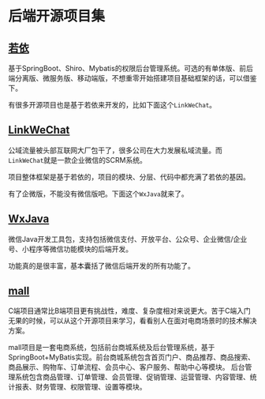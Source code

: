 # 后端开源项目集

## [若依](http://doc.ruoyi.vip/)
基于SpringBoot、Shiro、Mybatis的权限后台管理系统。可选的有单体版、前后端分离版、微服务版、移动端版，不想重零开始搭建项目基础框架的话，可以借鉴下。

有很多开源项目也是基于若依来开发的，比如下面这个`LinkWeChat`。

## [LinkWeChat](https://gitee.com/LinkWeChat/link-wechat)
公域流量被头部互联网大厂包干了，很多公司在大力发展私域流量。而`LinkWeChat`就是一款企业微信的SCRM系统。

项目整体框架是基于若依的，项目的模块、分层、代码中都充满了若依的基因。

有了企微版，不能没有微信版吧。下面这个`WxJava`就来了。

## [WxJava](https://gitee.com/binary/weixin-java-tools)
微信Java开发工具包，支持包括微信支付、开放平台、公众号、企业微信/企业号、小程序等微信功能模块的后端开发。

功能真的是很丰富，基本囊括了微信后端开发的所有功能了。

## [mall](https://github.com/macrozheng/mall)
C端项目通常比B端项目更有挑战性，难度、复杂度相对来说更大。苦于C端入门无果的时候，可以从这个开源项目来学习，看看别人在面对电商场景时的技术解决方案。

mall项目是一套电商系统，包括前台商城系统及后台管理系统，基于SpringBoot+MyBatis实现。前台商城系统包含首页门户、商品推荐、商品搜索、商品展示、购物车、订单流程、会员中心、客户服务、帮助中心等模块。 后台管理系统包含商品管理、订单管理、会员管理、促销管理、运营管理、内容管理、统计报表、财务管理、权限管理、设置等模块。